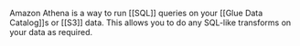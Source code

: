 Amazon Athena is a way to run [[SQL]] queries on your [[Glue Data Catalog]]s or [[S3]] data. This allows you to do any SQL-like transforms on your data as required.
